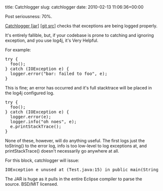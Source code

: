 title: Catchlogger
slug: catchlogger
date: 2010-02-13 11:06:36+00:00

Post seriousness: 70%.

<a href="http://b.goeswhere.com/catchlogger-ea10174865343dc2b75eee69cc40b319f5981555.jar">Catchlogger [jar]</a> [<a href="http://git.goeswhere.com/?p=dmnp.git;a=tree;f=ue/src/main/java/com/goeswhere/dmnp/ue;h=3b46444faa5c388b625e9ad8c98c0cd851686a79;hb=HEAD">git src</a>] checks that exceptions are being logged properly.

It's entirely fallible, but, if your codebase is prone to catching and ignoring exception, and you use log4j, it's Very Helpful.

For example:

<pre>try {
  foo();
} catch (IOException e) {
  logger.error("bar: failed to foo", e);
}</pre>

This is fine; an error has occurred and it's full stacktrace will be placed in the log4j configured log.

<pre>try {
  foo();
} catch (IOException e) {
  logger.error(e);
  logger.info("oh noes", e);
  e.printStackTrace();
}</pre>

None of these, however, will do anything useful.  The first logs just the toString() to the error log, info is too low-level to log exceptions at, and printStackTrace() doesn't necessarily go anywhere at all.

For this block, catchlogger will issue:
<pre>IOException e unused at (Test.java:15) in public main(String[] args) in path.</pre>


The JAR is huge as it pulls in the entire Eclipse compiler to parse the source.  BSD/MIT licensed.